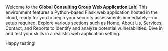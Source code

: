 Welcome to the **Global Consulting Group Web Application Lab**! This environment features a Python-based Flask web application hosted in the cloud, ready for you to begin your security assessments immediately—no setup required. Explore various sections such as Home, About Us, Services, Contact, and Reports to identify and analyze potential vulnerabilities. Dive in and test your skills in a realistic web application setting.

Happy testing!